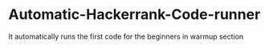 # Automatic-Hackerrank-Code-runner
It automatically runs the first code for the beginners in warmup section 
